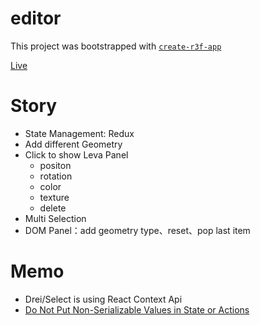 # editor

This project was bootstrapped with [`create-r3f-app`](https://github.com/utsuboco/create-r3f-app)

[Live](https://r3f-simple-editor.vercel.app/)

# Story

- State Management: Redux
- Add different Geometry
- Click to show Leva Panel
  - positon
  - rotation
  - color
  - texture
  - delete
- Multi Selection
- DOM Panel：add geometry type、reset、pop last item

# Memo

- Drei/Select is using React Context Api
- [Do Not Put Non-Serializable Values in State or Actions](https://www.bam.tech/article/the-redux-best-practice-do-not-put-non-serializable-values-in-state-or-actions-explained)
